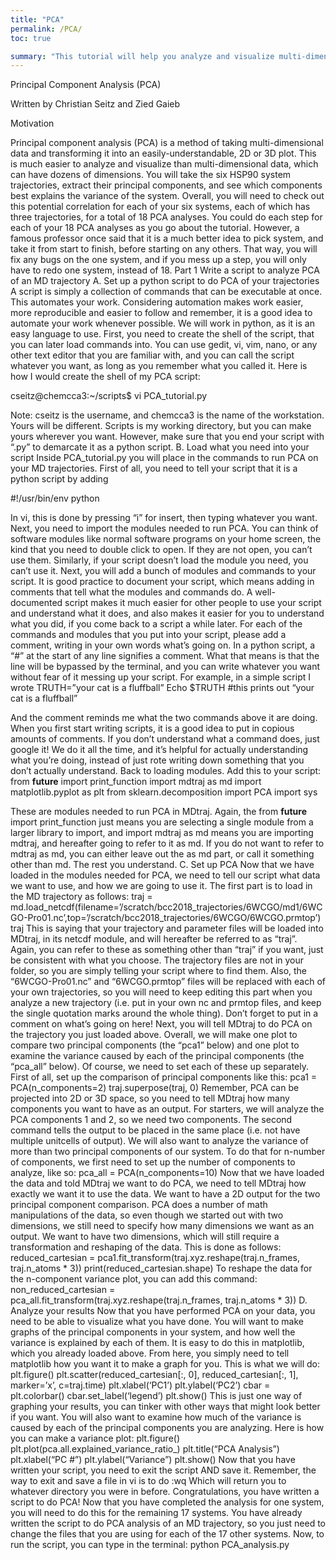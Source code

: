 ```yaml
---
title: "PCA"
permalink: /PCA/
toc: true

summary: "This tutorial will help you analyze and visualize multi-dimensional data in an easily understandable way using principal component analysis (PCA). We will use PCA to analyze and visualize molecular dynamics (MD) simulation trajectories."
---
```


Principal Component Analysis (PCA)

Written by Christian Seitz and Zied Gaieb

Motivation

Principal component analysis (PCA) is a method of taking multi-dimensional data and transforming it into an easily-understandable, 2D or 3D plot. This is much easier to analyze and visualize than multi-dimensional data, which can have dozens of dimensions. You will take the six HSP90 system trajectories, extract their principal components, and see which components best explains the variance of the system. Overall, you will need to check out this potential correlation for each of your six systems, each of which has three trajectories, for a total of 18 PCA analyses. You could do each step for each of your 18 PCA analyses as you go about the tutorial. However, a famous professor once said that it is a much better idea to pick system, and take it from start to finish, before starting on any others. That way, you will fix any bugs on the one system, and if you mess up a step, you will only have to redo one system, instead of 18.
Part 1 Write a script to analyze PCA of an MD trajectory
A.	Set up a python script to do PCA of your trajectories
A script is simply a collection of commands that can be executable at once. This automates your work. Considering automation makes work easier, more reproducible and easier to follow and remember, it is a good idea to automate your work whenever possible. 
We will work in python, as it is an easy language to use. First, you need to create the shell of the script, that you can later load commands into. You can use gedit, vi, vim, nano, or any other text editor that you are familiar with, and you can call the script whatever you want, as long as you remember what you called it. Here is how I would create the shell of my PCA script:

cseitz@chemcca3:~/scripts$ vi PCA_tutorial.py

Note: cseitz is the username, and chemcca3 is the name of the workstation. Yours will be different. Scripts is my working directory, but you can make yours wherever you want. However, make sure that you end your script with “.py” to demarcate it as a python script.
B.	Load what you need into your script
Inside PCA_tutorial.py you will place in the commands to run PCA on your MD trajectories. First of all, you need to tell your script that it is a python script by adding

#!/usr/bin/env python

In vi, this is done by pressing “i” for insert, then typing whatever you want.
Next, you need to import the modules needed to run PCA. You can think of software modules like normal software programs on your home screen, the kind that you need to double click to open. If they are not open, you can’t use them. Similarly, if your script doesn’t load the module you need, you can’t use it.
Next, you will add a bunch of modules and commands to your script. It is good practice to document your script, which means adding in comments that tell what the modules and commands do. A well-documented script makes it much easier for other people to use your script and understand what it does, and also makes it easier for you to understand what you did, if you come back to a script a while later. For each of the commands and modules that you put into your script, please add a comment, writing in your own words what’s going on. In a python script, a “#” at the start of any line signifies a comment. What that means is that the line will be bypassed by the terminal, and you can write whatever you want without fear of it messing up your script. For example, in a simple script I wrote
TRUTH=”your cat is a fluffball”
Echo $TRUTH
#this prints out “your cat is a fluffball”

And the comment reminds me what the two commands above it are doing. When you first start writing scripts, it is a good idea to put in copious amounts of comments. If you don’t understand what a command does, just google it! We do it all the time, and it’s helpful for actually understanding what you’re doing, instead of just rote writing down something that you don’t actually understand.
Back to loading modules. Add this to your script:
from __future__ import print_function
import mdtraj as md
import matplotlib.pyplot as plt
from sklearn.decomposition import PCA
import sys

These are modules needed to run PCA in MDtraj. Again, the from __future__ import print_function just means you are selecting a single module from a larger library to import, and import mdtraj as md means you are importing mdtraj, and hereafter going to refer to it as md. If you do not want to refer to mdtraj as md, you can either leave out the as md part, or call it something other than md. The rest you understand.
C.	Set up PCA
Now that we have loaded in the modules needed for PCA, we need to tell our script what data we want to use, and how we are going to use it. The first part is to load in the MD trajectory as follows:
traj = md.load_netcdf(filename=’/scratch/bcc2018_trajectories/6WCGO/md1/6WCGO-Pro01.nc’,top=’/scratch/bcc2018_trajectories/6WCGO/6WCGO.prmtop’)
traj
This is saying that your trajectory and parameter files will be loaded into MDtraj, in its netcdf module, and will hereafter be referred to as “traj”. Again, you can refer to these as something other than “traj” if you want, just be consistent with what you choose. The trajectory files are not in your folder, so you are simply telling your script where to find them. Also, the “6WCGO-Pro01.nc” and “6WCGO.prmtop” files will be replaced with each of your own trajectories, so you will need to keep editing this part when you analyze a new trajectory (i.e. put in your own nc and prmtop files, and keep the single quotation marks around the whole thing). Don’t forget to put in a comment on what’s going on here!
Next, you will tell MDtraj to do PCA on the trajectory you just loaded above. Overall, we will make one plot to compare two principal components (the “pca1” below) and one plot to examine the variance caused by each of the principal components (the “pca_all” below). Of course, we need to set each of these up separately. First of all, set up the comparison of principal components like this:
pca1 = PCA(n_components=2)
traj.superpose(traj, 0)
Remember, PCA can be projected into 2D or 3D space, so you need to tell MDtraj how many components you want to have as an output. For starters, we will analyze the PCA components 1 and 2, so we need two components. The second command tells the output to be placed in the same place (i.e. not have multiple unitcells of output).
We will also want to analyze the variance of more than two principal components of our system. To do that for n-number of components, we first need to set up the number of components to analyze, like so:
pca_all = PCA(n_components=10)
Now that we have loaded the data and told MDtraj we want to do PCA, we need to tell MDtraj how exactly we want it to use the data. We want to have a 2D output for the two principal component comparison. PCA does a number of math manipulations of the data, so even though we started out with two dimensions, we still need to specify how many dimensions we want as an output. We want to have two dimensions, which will still require a transformation and reshaping of the data. This is done as follows:
reduced_cartesian = pca1.fit_transform(traj.xyz.reshape(traj.n_frames, traj.n_atoms * 3))
print(reduced_cartesian.shape)
To reshape the data for the n-component variance plot, you can add this command:
non_reduced_cartesian = pca_all.fit_transform(traj.xyz.reshape(traj.n_frames, traj.n_atoms * 3))
D.	Analyze your results
Now that you have performed PCA on your data, you need to be able to visualize what you have done. You will want to make graphs of the principal components in your system, and how well the variance is explained by each of them. It is easy to do this in matplotlib, which you already loaded above. From here, you simply need to tell matplotlib how you want it to make a graph for you. This is what we will do:
plt.figure()
plt.scatter(reduced_cartesian[:, 0], reduced_cartesian[:, 1], marker=’x’, c=traj.time)
plt.xlabel(‘PC1’)
plt.ylabel(‘PC2’)
cbar = plt.colorbar()
cbar.set_label(‘legend’)
plt.show()
This is just one way of graphing your results, you can tinker with other ways that might look better if you want. You will also want to examine how much of the variance is caused by each of the principal components you are analyzing. Here is how you can make a variance plot:
plt.figure()
plt.plot(pca.all.explained_variance_ratio_)
plt.title(“PCA Analysis”)
plt.xlabel(“PC #”)
plt.ylabel(“Variance”)
plt.show()
Now that you have written your script, you need to exit the script AND save it. Remember, the way to exit and save a file in vi is to do 
:wq
Which will return you to whatever directory you were in before. Congratulations, you have written a script to do PCA! Now that you have completed the analysis for one system, you will need to do this for the remaining 17 systems. You have already written the script to do PCA analysis of an MD trajectory, so you just need to change the files that you are using for each of the 17 other systems. 
Now, to run the script, you can type in the terminal:
python PCA_analysis.py
